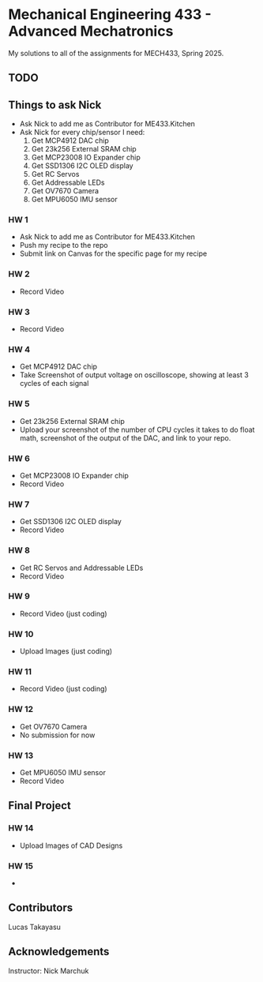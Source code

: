 # Mechanical Engineering 433 - Advanced Mechatronics

My solutions to all of the assignments for MECH433, Spring 2025.

## TODO

## Things to ask Nick
- Ask Nick to add me as Contributor for ME433.Kitchen
- Ask Nick for every chip/sensor I need:
  1. Get MCP4912 DAC chip
  2. Get 23k256 External SRAM chip
  3. Get MCP23008 IO Expander chip
  4. Get SSD1306 I2C OLED display
  5. Get RC Servos
  6. Get Addressable LEDs
  7. Get OV7670 Camera
  8. Get MPU6050 IMU sensor

### HW 1
- Ask Nick to add me as Contributor for ME433.Kitchen
- Push my recipe to the repo
- Submit link on Canvas for the specific page for my recipe

### HW 2
- Record Video

### HW 3
- Record Video

### HW 4
- Get MCP4912 DAC chip
- Take Screenshot of output voltage on oscilloscope, showing at least 3 cycles of each signal

### HW 5
- Get 23k256 External SRAM chip
- Upload your screenshot of the number of CPU cycles it takes to do float math, screenshot of the output of the DAC, and link to your repo.

### HW 6
- Get MCP23008 IO Expander chip
- Record Video

### HW 7
- Get SSD1306 I2C OLED display
- Record Video

### HW 8
- Get RC Servos and Addressable LEDs
- Record Video

### HW 9
- Record Video (just coding)

### HW 10
- Upload Images (just coding)

### HW 11
- Record Video (just coding)

### HW 12
- Get OV7670 Camera
- No submission for now

### HW 13
- Get MPU6050 IMU sensor
- Record Video

## Final Project
### HW 14
- Upload Images of CAD Designs

### HW 15
- 

## Contributors
Lucas Takayasu

## Acknowledgements
Instructor: Nick Marchuk
